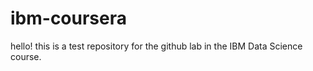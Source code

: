 # ibm-coursera

hello! this is a test repository for the github lab in the IBM Data Science course.
